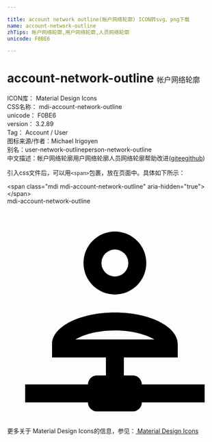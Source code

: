 ```yaml
---

title: account network outline(帐户网络轮廓) ICON转svg、png下载
name: account-network-outline
zhTips: 帐户网络轮廓,用户网络轮廓,人员网络轮廓
unicode: F0BE6

---
```


# account-network-outline  <small style="font-size: 60%;font-weight: 100">帐户网络轮廓</small>


<div class="detail-page">
<p>
<span>
ICON库：
<span class="badge-secondary badge">Material Design Icons</span> 
</span>
<br/>
<span>
CSS名称：
<span class="badge-secondary badge">mdi-account-network-outline</span> 
</span>
<br/>
<span>
unicode：
<span class="badge-secondary badge">F0BE6</span> 
</span>
<br/>
<span>
version：
<span class="badge-secondary badge">3.2.89</span> 
</span>
<br/>
<span>Tag：
<span class="badge-light badge">Account / User</span>
</span>
<br/>
<span>图标来源/作者：<span class="badge-light badge">Michael Irigoyen</span></span> 
<br/>
<span>别名：<span class="badge-light badge">user-network-outline</span><span class="badge-light badge">person-network-outline</span></span><br/><span class="zh-detail">中文描述：<span class="badge-primary badge">帐户网络轮廓</span><span class="badge-primary badge">用户网络轮廓</span><span class="badge-primary badge">人员网络轮廓</span><span class="help-link"><span>帮助改进</span>(<a href="https://gitee.com/liuwave/icon-helper/edit/master/json/material/account-network-outline.json" target="_blank" rel="noopener noreferrer">gitee</a><a href="https://github.com/liuwave/icon-helper/edit/master/json/material/account-network-outline.json" target="_blank" rel="noopener noreferrer">github</a></span>)</span><br/>
</p>
</div>
<div class="alert alert-dark">
  <i class="mdi mdi-account-network-outline mdi-48px"></i>
  <i class="mdi mdi-account-network-outline mdi-36px"></i>
  <i class="mdi mdi-account-network-outline mdi-24px"></i>
  <i class="mdi mdi-account-network-outline mdi-18px"></i>
</div>
<div>
  <p>引入css文件后，可以用<code>&lt;span&gt;</code>包裹，放在页面中。具体如下所示：    
  </p>
  <div class="alert alert-primary" style="font-size: 14px">
    &lt;span class="mdi mdi-account-network-outline" aria-hidden="true"&gt;&lt;/span&gt;
    <copy-btn content='<span class="mdi mdi-account-network-outline" aria-hidden="true"></span>'></copy-btn>
  </div>
  <div class="alert alert-secondary">
    <i class="mdi mdi-account-network-outline"
    style="font-size: 24px"
    aria-hidden="true"></i> mdi-account-network-outline
    <copy-btn content="mdi-account-network-outline" btn-title="复制图标名称"></copy-btn>
  </div>
</div>
<div id="svg" class="svg-wrap">
<svg xmlns="http://www.w3.org/2000/svg" viewBox="0 0 24 24"><path d="M12,10A3.5,3.5 0 0,0 15.5,6.5A3.5,3.5 0 0,0 12,3A3.5,3.5 0 0,0 8.5,6.5A3.5,3.5 0 0,0 12,10M12,5A1.5,1.5 0 0,1 13.5,6.5A1.5,1.5 0 0,1 12,8A1.5,1.5 0 0,1 10.5,6.5A1.5,1.5 0 0,1 12,5M15,20A1,1 0 0,0 14,19H13V17H19V15.5C19,13.57 15.87,12 12,12C8.13,12 5,13.57 5,15.5V17H11V19H10A1,1 0 0,0 9,20H2V22H9A1,1 0 0,0 10,23H14A1,1 0 0,0 15,22H22V20H15M7.61,15C8.39,14.53 9.89,14 12,14C14.11,14 15.61,14.53 16.39,15H7.61Z" /></svg>
</div>
<detail full-name='mdi-account-network-outline'></detail>
    
<div><p>更多关于 Material Design Icons的信息，参见：<a target="_blank" href="https://iconhelper.cn/material.html"> Material Design Icons</a>
</p></div>
